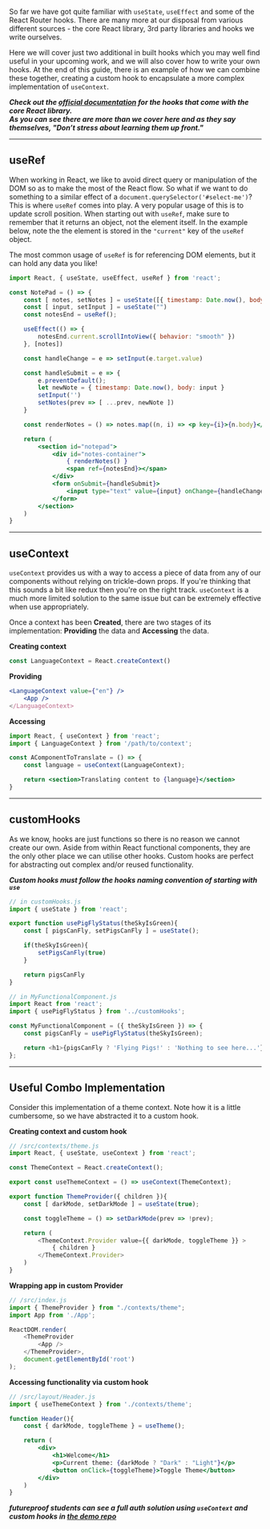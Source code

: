 So far we have got quite familiar with `useState`, `useEffect` and some of the React Router hooks. There are many more at our disposal from various different sources - the core React library, 3rd party libraries and hooks we write ourselves.

Here we will cover just two additional in built hooks which you may well find useful in your upcoming work, and we will also cover how to write your own hooks. At the end of this guide, there is an example of how we can combine these together, creating a custom hook to encapsulate a more complex implementation of `useContext`.

**_Check out the [official documentation](https://reactjs.org/docs/hooks-reference.html) for the hooks that come with the core React library. \
As you can see there are more than we cover here and as they say themselves, "Don’t stress about learning them up front."_**

---

## useRef
When working in React, we like to avoid direct query or manipulation of the DOM so as to make the most of the React flow. So what if we want to do something to a similar effect of a `document.querySelector('#select-me')`? This is where `useRef` comes into play. A very popular usage of this is to update scroll position. When starting out with `useRef`, make sure to remember that it returns an object, not the element itself. In the example below, note the the element is stored in the `"current"` key of the `useRef` object.

The most common usage of `useRef` is for referencing DOM elements, but it can hold any data you like!

```jsx
import React, { useState, useEffect, useRef } from 'react';

const NotePad = () => {
    const [ notes, setNotes ] = useState([{ timestamp: Date.now(), body: 'Welcome to your NotePad!'}])
    const [ input, setInput ] = useState("")
    const notesEnd = useRef();

    useEffect(() => {
        notesEnd.current.scrollIntoView({ behavior: "smooth" })
    }, [notes])

    const handleChange = e => setInput(e.target.value)

    const handleSubmit = e => {
        e.preventDefault();
        let newNote = { timestamp: Date.now(), body: input }
        setInput('')
        setNotes(prev => [ ...prev, newNote ])
    }

    const renderNotes = () => notes.map((n, i) => <p key={i}>{n.body}</p>)

    return (
        <section id="notepad">
            <div id="notes-container">
                { renderNotes() }
                <span ref={notesEnd}></span>
            </div>
            <form onSubmit={handleSubmit}>
                <input type="text" value={input} onChange={handleChange}/>
            </form>
        </section>
    )
}
```

---

## useContext
`useContext` provides us with a way to access a piece of data from any of our components without relying on trickle-down props. If you're thinking that this sounds a bit like redux then you're on the right track. `useContext` is a much more limited solution to the same issue but can be extremely effective when use appropriately.

Once a context has been **Created**, there are two stages of its implementation: **Providing** the data and **Accessing** the data.

**Creating context**
```js
const LanguageContext = React.createContext()
```

**Providing**
```jsx
<LanguageContext value={"en"} />
    <App />
</LanguageContext>
```

**Accessing**
```jsx
import React, { useContext } from 'react';
import { LanguageContext } from '/path/to/context';

const AComponentToTranslate = () => {
    const language = useContext(LanguageContext);

    return <section>Translating content to {language}</section>
}
```


---

##  customHooks
As we know, hooks are just functions so there is no reason we cannot create our own. Aside from within React functional components, they are the only other place we can utilise other hooks. Custom hooks are perfect for abstracting out complex and/or reused functionality.

_**Custom hooks must follow the hooks naming convention of starting with `use`**_

```js
// in customHooks.js
import { useState } from 'react';

export function usePigFlyStatus(theSkyIsGreen){
    const [ pigsCanFly, setPigsCanFly ] = useState();

    if(theSkyIsGreen){
        setPigsCanFly(true)
    }

    return pigsCanFly
}
```

```js
// in MyFunctionalComponent.js
import React from 'react';
import { usePigFlyStatus } from '../customHooks';

const MyFunctionalComponent = ({ theSkyIsGreen }) => {
    const pigsCanFly = usePigFlyStatus(theSkyIsGreen);

    return <h1>{pigsCanFly ? 'Flying Pigs!' : 'Nothing to see here...'}</h1>
};
```

---

##  Useful Combo Implementation
Consider this implementation of a theme context. Note how it is a little cumbersome, so we have abstracted it to a custom hook.

**Creating context and custom hook**
```js
// /src/contexts/theme.js
import React, { useState, useContext } from 'react';

const ThemeContext = React.createContext();

export const useThemeContext = () => useContext(ThemeContext);

export function ThemeProvider({ children }){
    const [ darkMode, setDarkMode ] = useState(true);

    const toggleTheme = () => setDarkMode(prev => !prev);

    return (
        <ThemeContext.Provider value={{ darkMode, toggleTheme }} >
            { children }
        </ThemeContext.Provider>
    )
}
```

**Wrapping app in custom Provider**
```js
// /src/index.js
import { ThemeProvider } from "./contexts/theme";
import App from './App';

ReactDOM.render(
    <ThemeProvider
        <App />
    </ThemeProvider>,
    document.getElementById('root')
);
```

**Accessing functionality via custom hook**
```jsx
// /src/layout/Header.js
import { useThemeContext } from './contexts/theme';

function Header(){
    const { darkMode, toggleTheme } = useTheme();

    return (
        <div>
            <h1>Welcome</h1>
            <p>Current theme: {darkMode ? "Dark" : "Light"}</p>
            <button onClick={toggleTheme}>Toggle Theme</button>
        </div>
    )
}
```

_**futureproof students can see a full auth solution using `useContext` and custom hooks in [the demo repo](https://github.com/getfutureproof/fp_study_notes_advanced_hooks)**_
